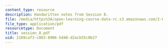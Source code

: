 ```yaml
---
content_type: resource
description: Handwritten notes from Session 8.
file: /media/https%3A/open-learning-course-data-rc.s3.amazonaws.com/2-032-dynamics-fall-2004/2169caf3c80389065d40d2acb55c0b27_session_8.pdf
file_type: application/pdf
resourcetype: Document
title: session_8.pdf
uid: 2169caf3-c803-8906-5d40-d2acb55c0b27
---
```

